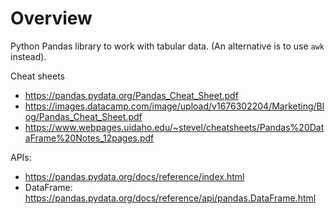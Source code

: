 # Overview

Python Pandas library to work with tabular data. (An alternative is to
use `awk` instead).

Cheat sheets
- https://pandas.pydata.org/Pandas_Cheat_Sheet.pdf
- https://images.datacamp.com/image/upload/v1676302204/Marketing/Blog/Pandas_Cheat_Sheet.pdf
- https://www.webpages.uidaho.edu/~stevel/cheatsheets/Pandas%20DataFrame%20Notes_12pages.pdf

APIs:
- https://pandas.pydata.org/docs/reference/index.html
- DataFrame: https://pandas.pydata.org/docs/reference/api/pandas.DataFrame.html
